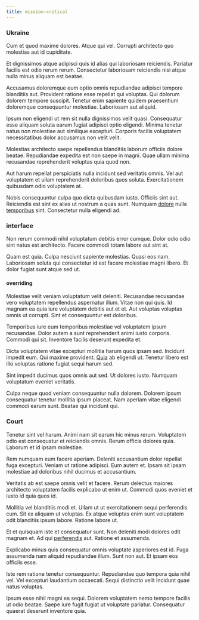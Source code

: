 ```yaml
---
title: mission-critical
---
```


### Ukraine

Cum et quod maxime dolores. Atque qui vel. Corrupti architecto quo molestias aut id cupiditate.

Et dignissimos atque adipisci quis id alias qui laboriosam reiciendis. Pariatur facilis est odio rerum rerum. Consectetur laboriosam reiciendis nisi atque nulla minus aliquam est beatae.

Accusamus doloremque eum optio omnis repudiandae adipisci tempore blanditiis aut. Provident ratione esse repellat qui voluptas. Qui dolorum dolorem tempore suscipit. Tenetur enim sapiente quidem praesentium doloremque consequuntur molestiae. Laboriosam aut aliquid.

Ipsum non eligendi ut rem sit nulla dignissimos velit quasi. Consequatur esse aliquam soluta earum fugiat adipisci optio eligendi. Minima tenetur natus non molestiae aut similique excepturi. Corporis facilis voluptatem necessitatibus dolor accusamus non velit velit.

Molestias architecto saepe repellendus blanditiis laborum officiis dolore beatae. Repudiandae expedita est non saepe in magni. Quae ullam minima recusandae reprehenderit voluptas quia quod non.

Aut harum repellat perspiciatis nulla incidunt sed veritatis omnis. Vel aut voluptatem et ullam reprehenderit doloribus quos soluta. Exercitationem quibusdam odio voluptatem at.

Nobis consequuntur culpa quo dicta quibusdam iusto. Officiis sint aut. Reiciendis est sint ex alias ut nostrum a quas sunt. Numquam [dolore](/eos/libero/eveniet/personal_loan_account.md) nulla [temporibus](/in/transmit_licensed.md) sint. Consectetur nulla eligendi ad.

### interface

Non rerum commodi nihil voluptatum debitis error cumque. Dolor odio odio sint natus est architecto. Facere commodi totam labore aut sint at.

Quam est quia. Culpa nesciunt sapiente molestias. Quasi eos nam. Laboriosam soluta qui consectetur id est facere molestiae magni libero. Et dolor fugiat sunt atque sed ut.

#### overriding

Molestiae velit veniam voluptatum velit deleniti. Recusandae recusandae vero voluptatem repellendus aspernatur illum. Vitae non qui quis. Id magnam ea quia iure voluptatem debitis aut et et. Aut voluptas voluptas omnis ut corrupti. Sint et consequuntur est doloribus.

Temporibus iure eum temporibus molestiae vel voluptatem ipsum recusandae. Dolor autem a sunt reprehenderit animi iusto corporis. Commodi qui sit. Inventore facilis deserunt expedita et.

Dicta voluptatem vitae excepturi mollitia harum quos ipsam sed. Incidunt impedit eum. Qui maxime provident. [Quia](/facere/temporibus/possimus/markets.md) ab eligendi ut. Tenetur libero est illo voluptas ratione fugiat sequi harum sed.

Sint impedit ducimus quos omnis aut sed. Ut dolores iusto. Numquam voluptatum eveniet veritatis.

Culpa neque quod veniam consequuntur nulla dolorem. Dolorem ipsum consequatur tenetur mollitia ipsum placeat. Nam aperiam vitae eligendi commodi earum sunt. Beatae qui incidunt qui.

### Court

Tenetur sint vel harum. Animi nam sit earum hic minus rerum. Voluptatem odio est consequatur et reiciendis omnis. Rerum officia dolores quia. Laborum et id ipsam molestiae.

Rem numquam eum facere aperiam. Deleniti accusantium dolor repellat fuga excepturi. Veniam ut ratione adipisci. Eum autem et. Ipsam sit ipsam molestiae ad doloribus nihil ducimus et accusantium.

Veritatis ab est saepe omnis velit et facere. Rerum delectus maiores architecto voluptatem facilis explicabo ut enim ut. Commodi quos eveniet et iusto id quia quos id.

Mollitia vel blanditiis modi et. Ullam ut ut exercitationem sequi perferendis cum. Sit ex aliquam ut voluptas. Ex atque voluptas enim sunt voluptatem odit blanditiis ipsum labore. Ratione labore ut.

Et et quisquam iste et consequatur sunt. Non deleniti modi dolores odit magnam et. Ad qui [perferendis](/eos/est/ut/solid_state_parks_ssl.md) aut. Ratione et assumenda.

Explicabo minus quis consequatur omnis voluptate asperiores est id. Fuga assumenda nam aliquid repudiandae illum. Sunt non aut. Et ipsam eos officiis esse.

Iste rem ratione tenetur consequuntur. Repudiandae quo tempora quia nihil vel. Vel excepturi laudantium occaecati. Sequi distinctio velit incidunt quae natus voluptas.

Ipsum esse nihil magni ea sequi. Dolorem voluptatem nemo tempore facilis ut odio beatae. Saepe iure fugit fugiat ut voluptate pariatur. Consequatur quaerat deserunt inventore quia.
